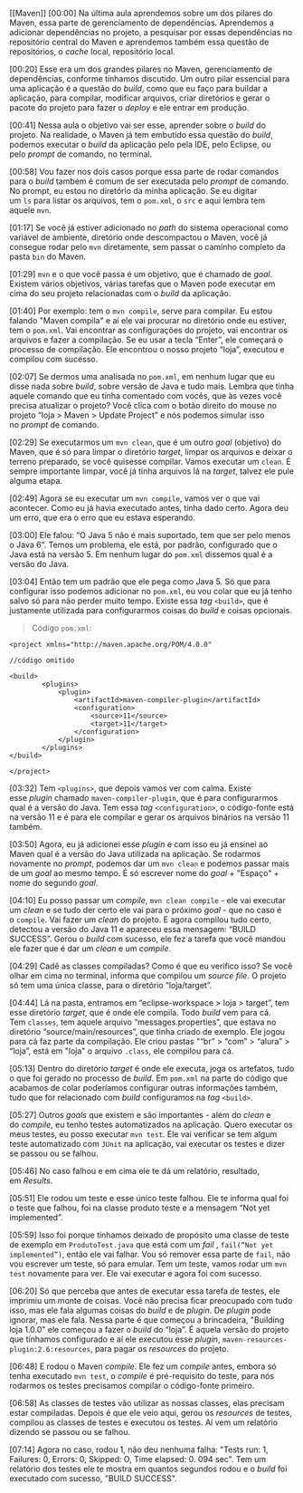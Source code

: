 [[Maven]]
[00:00] Na última aula aprendemos sobre um dos pilares do Maven, essa parte de gerenciamento de dependências. Aprendemos a adicionar dependências no projeto, a pesquisar por essas dependências no repositório central do Maven e aprendemos também essa questão de repositórios, o _cache_ local, repositório local.

[00:20] Esse era um dos grandes pilares no Maven, gerenciamento de dependências, conforme tínhamos discutido. Um outro pilar essencial para uma aplicação é a questão do _build_, como que eu faço para buildar a aplicação, para compilar, modificar arquivos, criar diretórios e gerar o pacote do projeto para fazer o _deploy_ e ele entrar em produção.

[00:41] Nessa aula o objetivo vai ser esse, aprender sobre o _build_ do projeto. Na realidade, o Maven já tem embutido essa questão do _build_, podemos executar o _build_ da aplicação pelo pela IDE, pelo Eclipse, ou pelo _prompt_ de comando, no terminal.

[00:58] Vou fazer nos dois casos porque essa parte de rodar comandos para o _build_ também é comum de ser executada pelo _prompt_ de comando. No prompt, eu estou no diretório da minha aplicação. Se eu digitar um `ls` para listar os arquivos, tem o `pom.xml`, o `src` e aqui lembra tem aquele `mvn`.

[01:17] Se você já estiver adicionado no _path_ do sistema operacional como variável de ambiente, diretório onde descompactou o Maven, você já consegue rodar pelo `mvn` diretamente, sem passar o caminho completo da pasta `bin` do Maven.

[01:29] `mvn` e o que você passa é um objetivo, que é chamado de _goal_. Existem vários objetivos, várias tarefas que o Maven pode executar em cima do seu projeto relacionadas com o _build_ da aplicação.

[01:40] Por exemplo: tem o `mvn compile`, serve para compilar. Eu estou falando "Maven compila" e aí ele vai procurar no diretório onde eu estiver, tem o `pom.xml`. Vai encontrar as configurações do projeto, vai encontrar os arquivos e fazer a compilação. Se eu usar a tecla “Enter”, ele começará o processo de compilação. Ele encontrou o nosso projeto “loja”, executou e compilou com sucesso.

[02:07] Se dermos uma analisada no `pom.xml`, em nenhum lugar que eu disse nada sobre _build_, sobre versão de Java e tudo mais. Lembra que tinha aquele comando que eu tinha comentado com vocês, que às vezes você precisa atualizar o projeto? Você clica com o botão direito do mouse no projeto “loja > Maven > Update Project” e nós podemos simular isso no _prompt_ de comando.

[02:29] Se executarmos um `mvn clean`, que é um outro _goal_ (objetivo) do Maven, que é só para limpar o diretório _target_, limpar os arquivos e deixar o terreno preparado, se você quisesse compilar. Vamos executar um `clean`. É sempre importante limpar, você já tinha arquivos lá na _target_, talvez ele pule alguma etapa.

[02:49] Agora se eu executar um `mvn compile`, vamos ver o que vai acontecer. Como eu já havia executado antes, tinha dado certo. Agora deu um erro, que era o erro que eu estava esperando.

[03:00] Ele falou: “O Java 5 não é mais suportado, tem que ser pelo menos o Java 6”. Temos um problema, ele está, por padrão, configurado que o Java está na versão 5. Em nenhum lugar do `pom.xml` dissemos qual é a versão do Java.

[03:04] Então tem um padrão que ele pega como Java 5. Só que para configurar isso podemos adicionar no `pom.xml`, eu vou colar que eu já tenho salvo só para não perder muito tempo. Existe essa _tag_ `<build>`, que é justamente utilizada para configurarmos coisas do _build_ e coisas opcionais.

> Código `pom.xml`:

```php-template
<project xmlns="http://maven.apache.org/POM/4.0.0"

//código omitido

<build>
        <plugins>
            <plugin>
                <artifactId>maven-compiler-plugin</artifactId>
                <configuration>
                    <source>11</source>
                    <target>11</target>
                </configuration>
            </plugin>
        </plugins>
</build>

</project>
```

[03:32] Tem `<plugins>`, que depois vamos ver com calma. Existe esse _plugin_ chamado `maven-compiler-plugin`, que é para configurarmos qual é a versão do Java. Tem essa _tag_ `<configuration>`, o código-fonte está na versão 11 e é para ele compilar e gerar os arquivos binários na versão 11 também.

[03:50] Agora, eu já adicionei esse _plugin_ e com isso eu já ensinei ao Maven qual é a versão do Java utilizada na aplicação. Se rodarmos novamente no _prompt_, podemos dar um `mvn clean` e podemos passar mais de um _goal_ ao mesmo tempo. É só escrever nome do _goal_ + "Espaço" + nome do segundo _goal_.

[04:10] Eu posso passar um _compile_, `mvn clean compile` - ele vai executar um _clean_ e se tudo der certo ele vai para o próximo _goal_ - que no caso é o `compile`. Vai fazer um _clean_ do projeto. E agora compilou tudo certo, detectou a versão do Java 11 e apareceu essa mensagem: “BUILD SUCCESS”. Gerou o _build_ com sucesso, ele fez a tarefa que você mandou ele fazer que é dar um _clean_ e um _compile_.

[04:29] Cadê as classes compiladas? Como é que eu verifico isso? Se você olhar em cima no terminal, informa que compilou um _source file_. O projeto só tem uma única classe, para o diretório “loja/target”.

[04:44] Lá na pasta, entramos em “eclipse-workspace > loja > target”, tem esse diretório _target_, que é onde ele compila. Todo _build_ vem para cá. Tem `classes`, tem aquele arquivo “messages.properties”, que estava no diretório “source/main/resources”, que tinha criado de exemplo. Ele jogou para cá faz parte da compilação. Ele criou pastas "“br” > “com” > “alura” > “loja”, está em "loja" o arquivo `.class`, ele compilou para cá.

[05:13] Dentro do diretório _target_ é onde ele executa, joga os artefatos, tudo o que foi gerado no processo de _build_. Em `pom.xml` na parte do código que acabamos de colar poderíamos configurar outras informações também, tudo que for relacionado com _build_ configuramos na _tag_ `<build>`.

[05:27] Outros _goals_ que existem e são importantes - além do _clean_ e do _compile_, eu tenho testes automatizados na aplicação. Quero executar os meus testes, eu posso executar `mvn test`. Ele vai verificar se tem algum teste automatizado com `JUnit` na aplicação, vai executar os testes e dizer se passou ou se falhou.

[05:46] No caso falhou e em cima ele te dá um relatório, resultado, em _Results_.

[05:51] Ele rodou um teste e esse único teste falhou. Ele te informa qual foi o teste que falhou, foi na classe produto teste e a mensagem “Not yet implemented”.

[05:59] Isso foi porque tínhamos deixado de propósito uma classe de teste de exemplo em `ProdutoTest.java` que está com um _fail_ , `fail(“Not yet implemented”)`, então ele vai falhar. Vou só remover essa parte de `fail`, não vou escrever um teste, só para emular. Tem um teste, vamos rodar um `mvn test` novamente para ver. Ele vai executar e agora foi com sucesso.

[06:20] Só que perceba que antes de executar essa tarefa de testes, ele imprimiu um monte de coisas. Você não precisa ficar preocupado com tudo isso, mas ele fala algumas coisas do _build_ e de _plugin_. De _plugin_ pode ignorar, mas ele fala. Nessa parte é que começou a brincadeira, "Building loja 1.0.0" ele começou a fazer o _build_ do “loja”. É aquela versão do projeto que tínhamos configurado e aí ele executou esse _plugin_, `maven-resources-plugin:2.6:resources`, para pagar os _resources_ do projeto.

[06:48] E rodou o Maven _compile_. Ele fez um _compile_ antes, embora só tenha executado `mvn test`, o _compile_ é pré-requisito do teste, para nós rodarmos os testes precisamos compilar o código-fonte primeiro.

[06:58] As classes de testes vão utilizar as nossas classes, elas precisam estar compiladas. Depois é que ele veio aqui, gerou os _resources_ de testes, compilou as classes de testes e executou os testes. Aí vem um relatório dizendo se passou ou se falhou.

[07:14] Agora no caso, rodou 1, não deu nenhuma falha: "Tests run: 1, Failures: 0, Errors: 0, Skipped: O, Time elapsed: 0. 094 sec". Tem um relatório dos testes ele te mostra em quantos segundos rodou e o _build_ foi executado com sucesso, "BUILD SUCCESS".